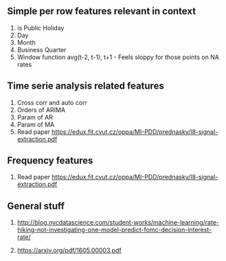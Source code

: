 ## Simple per row features relevant in context

1. is Public Holiday
2. Day 
3. Month
4. Business Quarter
5. Window function avg(t-2, t-1), t+1 - Feels sloppy for those points on NA rates

## Time serie analysis related features

1. Cross corr and auto corr
2.  Orders of ARIMA
3. Param of AR
4. Param of MA
5. Read paper https://edux.fit.cvut.cz/oppa/MI-PDD/prednasky/l8-signal-extraction.pdf

## Frequency features

1. Read paper https://edux.fit.cvut.cz/oppa/MI-PDD/prednasky/l8-signal-extraction.pdf

## General stuff
1. http://blog.nycdatascience.com/student-works/machine-learning/rate-hiking-not-investigating-one-model-predict-fomc-decision-interest-rate/

2. https://arxiv.org/pdf/1605.00003.pdf


